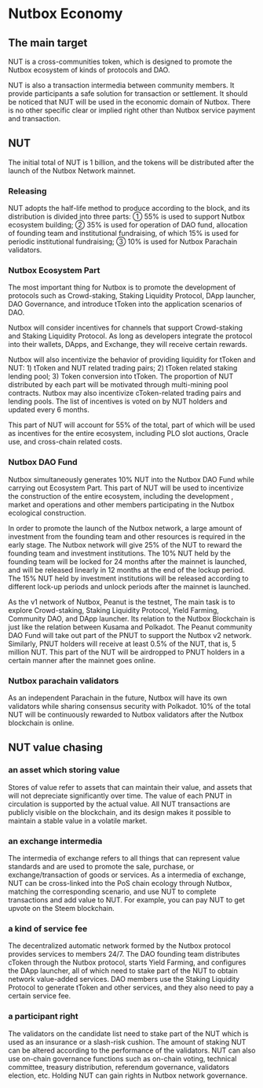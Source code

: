 # Nutbox Economy

## The main target

NUT is a cross-communities token, which is designed to promote the Nutbox ecosystem of kinds of protocols and DAO. 

NUT is also a transaction intermedia between community members.  It provide participants a safe solution for transaction or settlement. It should be noticed that NUT will be used in the economic domain of Nutbox. There is no other specific clear or implied right other than Nutbox service payment and transaction. 

## NUT

The initial total of NUT is 1 billion, and the tokens will be distributed after the launch of the Nutbox Network mainnet.

### Releasing

NUT adopts the half-life method to produce according to the block, and its distribution is divided into three parts: ① 55% is used to support Nutbox ecosystem building; ② 35% is used for operation of DAO fund, allocation of founding team and institutional fundraising, of which 15% is used for periodic institutional fundraising; ③ 10% is used for Nutbox Parachain validators.

### Nutbox Ecosystem Part

The most important thing for Nutbox is to promote the development of protocols such as Crowd-staking, Staking Liquidity Protocol, DApp launcher, DAO Governance, and introduce tToken into the application scenarios of DAO.

Nutbox will consider incentives for channels that support Crowd-staking and Staking Liquidity Protocol. As long as developers integrate the protocol into their wallets, DApps, and Exchange, they will receive certain rewards.

Nutbox will also incentivize the behavior of providing liquidity for tToken and NUT: 1) tToken and NUT related trading pairs; 2) tToken related staking lending pool; 3) Token conversion into tToken. The proportion of NUT distributed by each part will be motivated through multi-mining pool contracts. Nutbox may also incentivize cToken-related trading pairs and lending pools. The list of incentives is voted on by NUT holders and updated every 6 months.

This part of NUT will account for 55% of the total, part of which will be used as incentives for the entire ecosystem, including PLO slot auctions, Oracle use, and cross-chain related costs.

### Nutbox DAO Fund

Nutbox simultaneously generates 10% NUT into the Nutbox DAO Fund while carrying out Ecosystem Part. This part of NUT will be used to incentivize the construction of the entire ecosystem, including the development , market and operations and other members participating in the Nutbox ecological construction.

In order to promote the launch of the Nutbox network, a large amount of investment from the founding team and other resources is required in the early stage. The Nutbox network will give 25% of the NUT to reward the founding team and investment institutions. The 10% NUT held by the founding team will be locked for 24 months after the mainnet is launched, and will be released linearly in 12 months at the end of the lockup period. The 15% NUT held by investment institutions will be released according to different lock-up periods and unlock periods after the mainnet is launched.

As the v1 network of Nutbox, Peanut is the testnet, The main task is to explore Crowd-staking, Staking Liquidity Protocol, Yield Farming, Community DAO, and DApp launcher. Its relation to the Nutbox Blockchain is just like the relation between Kusama and Polkadot. The Peanut community DAO Fund will take out part of the PNUT to support the Nutbox v2 network. Similarly, PNUT holders will receive at least 0.5% of the NUT, that is, 5 million NUT. This part of the NUT will be airdropped to PNUT holders in a certain manner after the mainnet goes online. 

### Nutbox parachain validators

As an independent Parachain in the future, Nutbox will have its own validators while sharing consensus security with Polkadot. 10% of the total NUT will be continuously rewarded to Nutbox validators after the Nutbox blockchain is online. 

## NUT value chasing

### an asset which storing value

Stores of value refer to assets that can maintain their value, and assets that will not depreciate significantly over time. The value of each PNUT in circulation is supported by the actual value. All NUT transactions are publicly visible on the blockchain, and its design makes it possible to maintain a stable value in a volatile market.

### an exchange intermedia

The intermedia of exchange refers to all things that can represent value standards and are used to promote the sale, purchase, or exchange/transaction of goods or services. As a intermedia of exchange, NUT can be cross-linked into the PoS chain ecology through Nutbox, matching the corresponding scenario, and use NUT to complete transactions and add value to NUT. For example, you can pay NUT to get upvote on the Steem blockchain.

### a kind of service fee

The decentralized automatic network formed by the Nutbox protocol provides services to members 24/7. The DAO founding team distributes cToken through the Nutbox protocol, starts Yield Farming, and configures the DApp launcher, all of which need to stake part of the NUT to obtain network value-added services. DAO members use the Staking Liquidity Protocol to generate tToken and other services, and they also need to pay a certain service fee.

### a participant right

The validators on the candidate list need to stake part of the NUT which is used as an insurance or a slash-risk cushion. The amount of staking NUT can be altered according to the performance of the validators.
NUT can also use on-chain governance functions such as on-chain voting, technical committee, treasury distribution, referendum governance, validators election, etc. Holding NUT can gain rights in Nutbox network governance. 
